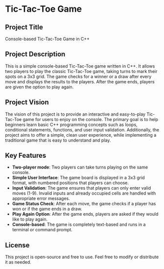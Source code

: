 # Tic-Tac-Toe Game
## Project Title
Console-based Tic-Tac-Toe Game in C++

## Project Description
This is a simple console-based Tic-Tac-Toe game written in C++. It allows two players to play the classic Tic-Tac-Toe game, taking turns to mark their spots on a 3x3 grid. The game checks for a winner or a draw after every move and displays the results to the players. After the game ends, players are given the option to play again.

## Project Vision
The vision of this project is to provide an interactive and easy-to-play Tic-Tac-Toe game for users to enjoy on the console. The primary goal is to help beginners learn basic C++ programming concepts such as loops, conditional statements, functions, and user input validation. Additionally, the project aims to offer a simple, clean user experience, while implementing a traditional game that is easy to understand and play.

## Key Features
- **Two-player mode**: Two players can take turns playing on the same console.
- **Simple User Interface**: The game board is displayed in a 3x3 grid format, with numbered positions that players can choose.
- **Input Validation**: The game ensures that players can only enter valid moves (1-9). Invalid inputs and already occupied cells are handled with appropriate error messages.
- **Game Status Check**: After each move, the game checks if a player has won or if the game ends in a draw.
- **Play Again Option**: After the game ends, players are asked if they would like to play again.
- **Console-based**: The game is completely text-based and runs in a terminal or command prompt.

## License
This project is open-source and free to use. Feel free to modify or distribute it as needed.

